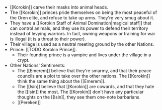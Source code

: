 + [[Korokin]] carve their masks into animal heads.
+ The [[Korokin]] princes pride themselves on being the most peaceful of the Oren elite, and refuse to take up arms. They're very smug about it.
+ They have a [[Korokin Staff of Animal Domination|magical staff]] that can control animals, and they use its power to defend their territory instead of levying warriors. In fact, owning weapons or training for war is illegal (it is a threat to their power).
+ Their village is used as a neutral meeting ground by the other Nations.
+ Prince: [[TODO Korokin Prince]].
	+ Their founding prince is a vampire and lives under the village in a crypt.
+ Other Nations' Sentiments:
	+ The [[Emerem]] believe that they're smarmy, and that their peace councils are a plot to take over the other nations. The [[Korokin]] think the same thing about the [[Emerem]].
	+ The [[Isin]] believe that [[Korokin]] are cowards, and that they hate the [[Isin]] the most. The [[Korokin]] don't have any particular thoughts on the [[Isin]], they see them one-note barbarians.
	+ [[Pereken]] 